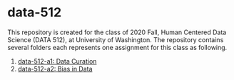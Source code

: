 # data-512

This repository is created for the class of 2020 Fall, Human Centered Data Science (DATA 512), at University of Washington. The repository contains several folders each represents one assignment for this class as following.

1. [data-512-a1: Data Curation](https://github.com/mshhh/data-512/tree/main/data-512-a1) 
2. [data-512-a2: Bias in Data](https://github.com/mshhh/data-512/tree/main/data-512-a2)
